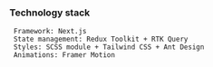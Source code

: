 ### Technology stack

```
 Framework: Next.js
 State management: Redux Toolkit + RTK Query
 Styles: SCSS module + Tailwind CSS + Ant Design
 Animations: Framer Motion
```
